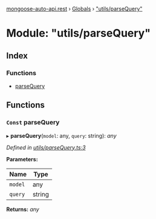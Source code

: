 [mongoose-auto-api.rest](../README.md) › [Globals](../globals.md) › ["utils/parseQuery"](_utils_parsequery_.md)

# Module: "utils/parseQuery"

## Index

### Functions

* [parseQuery](_utils_parsequery_.md#const-parsequery)

## Functions

### `Const` parseQuery

▸ **parseQuery**(`model`: any, `query`: string): *any*

*Defined in [utils/parseQuery.ts:3](https://github.com/edmundpf/mongoose-auto-api-rest/blob/1e8a07e/src/utils/parseQuery.ts#L3)*

**Parameters:**

Name | Type |
------ | ------ |
`model` | any |
`query` | string |

**Returns:** *any*
